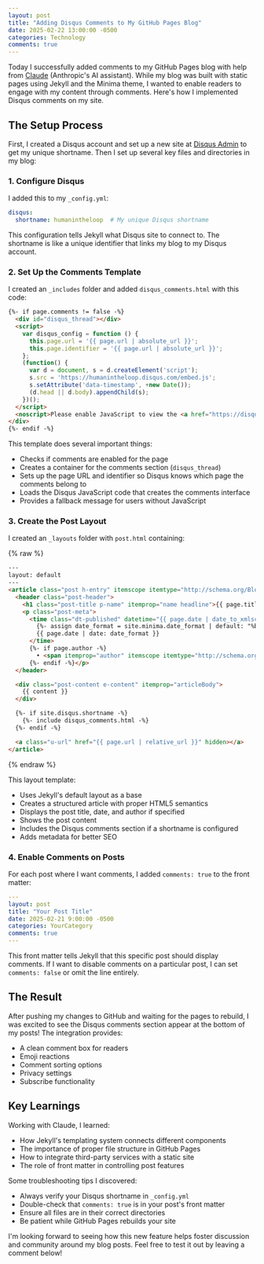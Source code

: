 ```yaml
---
layout: post
title: "Adding Disqus Comments to My GitHub Pages Blog"
date: 2025-02-22 13:00:00 -0500
categories: Technology
comments: true
---
```


Today I successfully added comments to my GitHub Pages blog with help from [Claude](https://claude.ai) (Anthropic's AI assistant). While my blog was built with static pages using Jekyll and the Minima theme, I wanted to enable readers to engage with my content through comments. Here's how I implemented Disqus comments on my site.

## The Setup Process

First, I created a Disqus account and set up a new site at [Disqus Admin](https://disqus.com/admin/create/) to get my unique shortname. Then I set up several key files and directories in my blog:

### 1. Configure Disqus

I added this to my `_config.yml`:

```yaml
disqus:
  shortname: humanintheloop  # My unique Disqus shortname
```

This configuration tells Jekyll what Disqus site to connect to. The shortname is like a unique identifier that links my blog to my Disqus account.

### 2. Set Up the Comments Template

I created an `_includes` folder and added `disqus_comments.html` with this code:

```html
{%- if page.comments != false -%}
  <div id="disqus_thread"></div>
  <script>
    var disqus_config = function () {
      this.page.url = '{{ page.url | absolute_url }}';
      this.page.identifier = '{{ page.url | absolute_url }}';
    };
    (function() {
      var d = document, s = d.createElement('script');
      s.src = 'https://humanintheloop.disqus.com/embed.js';
      s.setAttribute('data-timestamp', +new Date());
      (d.head || d.body).appendChild(s);
    })();
  </script>
  <noscript>Please enable JavaScript to view the <a href="https://disqus.com/?ref_noscript">comments powered by Disqus.</a></noscript>
</div>
{%- endif -%}
```

This template does several important things:

- Checks if comments are enabled for the page
- Creates a container for the comments section (`disqus_thread`)
- Sets up the page URL and identifier so Disqus knows which page the comments belong to
- Loads the Disqus JavaScript code that creates the comments interface
- Provides a fallback message for users without JavaScript

### 3. Create the Post Layout

I created an `_layouts` folder with `post.html` containing:

{% raw %}

```html
---
layout: default
---
<article class="post h-entry" itemscope itemtype="http://schema.org/BlogPosting">
  <header class="post-header">
    <h1 class="post-title p-name" itemprop="name headline">{{ page.title | escape }}</h1>
    <p class="post-meta">
      <time class="dt-published" datetime="{{ page.date | date_to_xmlschema }}" itemprop="datePublished">
        {%- assign date_format = site.minima.date_format | default: "%b %-d, %Y" -%}
        {{ page.date | date: date_format }}
      </time>
      {%- if page.author -%}
        • <span itemprop="author" itemscope itemtype="http://schema.org/Person"><span class="p-author h-card" itemprop="name">{{ page.author }}</span></span>
      {%- endif -%}</p>
  </header>

  <div class="post-content e-content" itemprop="articleBody">
    {{ content }}
  </div>

  {%- if site.disqus.shortname -%}
    {%- include disqus_comments.html -%}
  {%- endif -%}

  <a class="u-url" href="{{ page.url | relative_url }}" hidden></a>
</article>
```

{% endraw %}

This layout template:

- Uses Jekyll's default layout as a base
- Creates a structured article with proper HTML5 semantics
- Displays the post title, date, and author if specified
- Shows the post content
- Includes the Disqus comments section if a shortname is configured
- Adds metadata for better SEO

### 4. Enable Comments on Posts

For each post where I want comments, I added `comments: true` to the front matter:

```yaml
---
layout: post
title: "Your Post Title"
date: 2025-02-21 9:00:00 -0500
categories: YourCategory
comments: true
---
```

This front matter tells Jekyll that this specific post should display comments. If I want to disable comments on a particular post, I can set `comments: false` or omit the line entirely.

## The Result

After pushing my changes to GitHub and waiting for the pages to rebuild, I was excited to see the Disqus comments section appear at the bottom of my posts! The integration provides:

- A clean comment box for readers
- Emoji reactions
- Comment sorting options
- Privacy settings
- Subscribe functionality

## Key Learnings

Working with Claude, I learned:

- How Jekyll's templating system connects different components
- The importance of proper file structure in GitHub Pages
- How to integrate third-party services with a static site
- The role of front matter in controlling post features

Some troubleshooting tips I discovered:

- Always verify your Disqus shortname in `_config.yml`
- Double-check that `comments: true` is in your post's front matter
- Ensure all files are in their correct directories
- Be patient while GitHub Pages rebuilds your site

I'm looking forward to seeing how this new feature helps foster discussion and community around my blog posts. Feel free to test it out by leaving a comment below!
